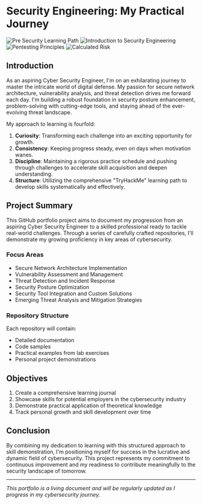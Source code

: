 # Security Engineering: My Practical Journey

![Pre Security Learning Path](https://img.shields.io/badge/Pre_Security_Learning_Path-DC143C?style=for-the-badge&logo=tryhackme&logoColor=white)
![Introduction to Security Engineering](https://img.shields.io/badge/Intro_to_Security_Engineering-1E90FF?style=for-the-badge&logo=tryhackme&logoColor=yellow)
![Pentesting Principles](https://img.shields.io/badge/Pentesting_Principles-4682B4?style=for-the-badge&logo=tryhackme&logoColor=white)
![Calculated Risk](https://img.shields.io/badge/Calculated_Risk-4169E1?style=for-the-badge&logo=tryhackme&logoColor=white)


## Introduction

As an aspiring Cyber Security Engineer, I'm on an exhilarating journey to master the intricate world of digital defense. My passion for secure network architecture, vulnerability analysis, and threat detection drives me forward each day. I'm building a robust foundation in security posture enhancement, problem-solving with cutting-edge tools, and staying ahead of the ever-evolving threat landscape.

My approach to learning is fourfold:

1. **Curiosity**: Transforming each challenge into an exciting opportunity for growth.
2. **Consistency**: Keeping progress steady, even on days when motivation wanes.
3. **Discipline**: Maintaining a rigorous practice schedule and pushing through challenges to accelerate skill acquisition and deepen understanding.
4. **Structure**: Utilizing the comprehensive "TryHackMe" learning path to develop skills systematically and effectively.

## Project Summary

This GitHub portfolio project aims to document my progression from an aspiring Cyber Security Engineer to a skilled professional ready to tackle real-world challenges. Through a series of carefully crafted repositories, I'll demonstrate my growing proficiency in key areas of cybersecurity.

### Focus Areas

- Secure Network Architecture Implementation
- Vulnerability Assessment and Management
- Threat Detection and Incident Response
- Security Posture Optimization
- Security Tool Integration and Custom Solutions
- Emerging Threat Analysis and Mitigation Strategies

### Repository Structure

Each repository will contain:

- Detailed documentation
- Code samples
- Practical examples from lab exercises
- Personal project demonstrations

## Objectives

1. Create a comprehensive learning journal
2. Showcase skills for potential employers in the cybersecurity industry
3. Demonstrate practical application of theoretical knowledge
4. Track personal growth and skill development over time

## Conclusion

By combining my dedication to learning with this structured approach to skill demonstration, I'm positioning myself for success in the lucrative and dynamic field of cybersecurity. This project represents my commitment to continuous improvement and my readiness to contribute meaningfully to the security landscape of tomorrow.

---

*This portfolio is a living document and will be regularly updated as I progress in my cybersecurity journey.*
